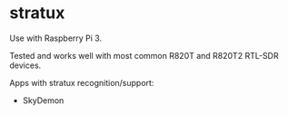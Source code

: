 # stratux

Use with Raspberry Pi 3.

Tested and works well with most common R820T and R820T2 RTL-SDR devices.

Apps with stratux recognition/support:
* SkyDemon
